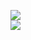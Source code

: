 [![](https://img.shields.io/badge/Made%20With-Github%20Spray-lightgrey.svg?style=for-the-badge&logo=github)](https://github.com/Annihil/github-spray#11046)  
[![](https://i.imgur.com/2DrTn0Z.gif)](https://github.com/Annihil/github-spray)